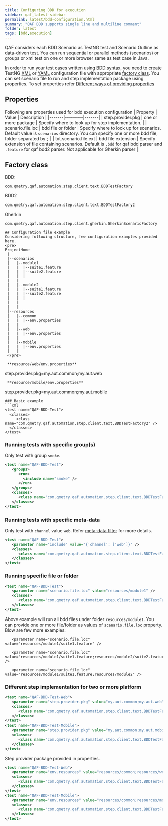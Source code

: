 ```yaml
---
title: Configuring BDD for execution
sidebar: qaf_latest-sidebar
permalink: latest/bdd-configuration.html
summary: "QAF BDD supports single line and multiline comment"
folder: latest
tags: [bdd,execution]
---
```


QAF considers each BDD Scenario as TestNG test and Scenario Outline as data-driven test. You can run sequential or parallel methods (scenarios) or groups or xml test on one or more browser same as test case in Java.  

In order to run your test cases written using [BDD syntax](bdd-syntax.html), you need to create TestNG [XML](http://testng.org/doc/documentation-main.html#testng-xml) or [YAML](http://testng.org/doc/documentation-main.html#yaml) configuration file with appropriate [factory class](#Factory-class). You can set scenario file to run and step implementation package using properties. To set properties refer [Different ways of providing properties](different_ways_of_providing_prop.html) 

## Properties
Following are properties used for bdd execution configuration
| Property | Value | Description | 
|-------|---------|-------|
| step.provider.pkg | one or more package |  Specify where to look up for step implementation. |
| scenario.file.loc | bdd file or folder |  Specify where to look up for scenarios. Default value is `scenarios` directory. You can specify one or more bdd file, folder separated by `;` |
| txt.scenario.file.ext | bdd file extension |  Specify extension of file containing scenarios. Default is `.bdd` for qaf bdd parser and `.feature` for qaf bdd2 parser. Not applicable for Gherkin parser |


## Factory class
BDD:
```
com.qmetry.qaf.automation.step.client.text.BDDTestFactory
```
BDD2
```
com.qmetry.qaf.automation.step.client.text.BDDTestFactory2
```
Gherkin
```
com.qmetry.qaf.automation.step.client.gherkin.GherkinScenarioFactory

## Configuration file example
Considering following structure, few configuration examples provided here.
<pre>
ProjectHome
 |
 |--scenarios
 |	 |--module1
 |	 |	|--suite1.feature
 |	 |	|--suite2.feature
 |	 |	|
 |	 |
 |	 |--module2
 |	 |	|--suite1.feature
 |	 |	|--suite2.feature
 |	 |  |
 |	 |
 |	 | 
 |--resources
 |	 |--common
 |	 |	|--env.properties
 |	 |
 |	 |--web
 |	 |	|--env.properties
 |	 |
 |	 |--mobile
 |	 |	|--env.properties
 |	 | 
 </pre>
  
 **resource/web/env.properties**
 ```
  step.provider.pkg=my.aut.common;my.aut.web
 
 ```
  **resource/mobile/env.properties**
 ```
  step.provider.pkg=my.aut.common;my.aut.mobile
 
 ```
### Basic example
```xml
<test name="QAF-BDD-Test">
   <classes>
      <class name="com.qmetry.qaf.automation.step.client.text.BDDTestFactory2" />
   </classes>
</test>
```
### Running tests with specific group(s)

Only test with group `smoke`.
```xml
<test name="QAF-BDD-Test">
   <groups>
      <run>
        <include name="smoke" />
      </run>
   </groups>
   <classes>
      <class name="com.qmetry.qaf.automation.step.client.text.BDDTestFactory2" />
   </classes>
</test>
```
### Running tests with specific meta-data

Only test with `channel` value `web`. Refer [meta-data filter](scenario_metadatata_filter_include_exclude_prop.html) for more details.
```xml
<test name="QAF-BDD-Test">
   <parameter name="include" value="{'channel': ['web']}" />
   <classes>
      <class name="com.qmetry.qaf.automation.step.client.text.BDDTestFactory2" />
   </classes>
</test>
```
### Running specific file or folder
```xml
<test name="QAF-BDD-Test">
   <parameter name="scenario.file.loc" value="resources/module1" />
   <classes>
      <class name="com.qmetry.qaf.automation.step.client.text.BDDTestFactory2" />
   </classes>
</test>
```
Above example will run all bdd files under folder `resources/module1`. You can provide one or more file/folder as values of `scenario.file.loc` property. Blow are few more examples:
```
   <parameter name="scenario.file.loc" value="resources/module1/suite1.feature" />
```
```
   <parameter name="scenario.file.loc" value="resources/module1/suite1.feature;resources/module2/suite2.feature" />
```
```
   <parameter name="scenario.file.loc" value="resources/module1/suite1.feature;resources/module2" />
```

### Different step implementation for two or more platform
```xml
<test name="QAF-BDD-Test-Web">
   <parameter name="step.provider.pkg" value="my.aut.common;my.aut.web" />
   <classes>
      <class name="com.qmetry.qaf.automation.step.client.text.BDDTestFactory2" />
   </classes>
</test>
<test name="QAF-BDD-Test-Mobile">
   <parameter name="step.provider.pkg" value="my.aut.common;my.aut.mobile" />
   <classes>
      <class name="com.qmetry.qaf.automation.step.client.text.BDDTestFactory2" />
   </classes>
</test>
```
Step provider package provided in properties.
```xml
<test name="QAF-BDD-Test-Web">
   <parameter name="env.resources" value="resources/common;resources/web">
   <classes>
      <class name="com.qmetry.qaf.automation.step.client.text.BDDTestFactory2" />
   </classes>
</test>
<test name="QAF-BDD-Test-Mobile">
   <parameter name="env.resources" value="resources/common;resources/mobile">
   <classes>
      <class name="com.qmetry.qaf.automation.step.client.text.BDDTestFactory2" />
   </classes>
</test>
```

